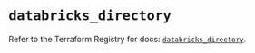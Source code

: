 # `databricks_directory`

Refer to the Terraform Registry for docs: [`databricks_directory`](https://registry.terraform.io/providers/databricks/databricks/1.52.0/docs/resources/directory).
